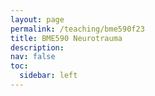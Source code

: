 ```yaml
---
layout: page
permalink: /teaching/bme590f23
title: BME590 Neurotrauma
description: 
nav: false
toc:
  sidebar: left
---
```


